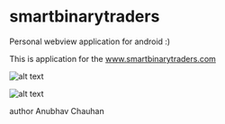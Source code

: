 # smartbinarytraders

Personal webview application for android :)

This is application for the www.smartbinarytraders.com


![alt text](https://github.com/anubhavchauhan96/smartbinarytraders/blob/master/12.png)

![alt text](https://github.com/anubhavchauhan96/smartbinarytraders/blob/master/15.png)

author Anubhav Chauhan
